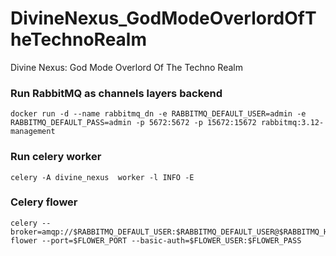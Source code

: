 # DivineNexus_GodModeOverlordOfTheTechnoRealm
Divine Nexus: God Mode Overlord Of The Techno Realm

### Run RabbitMQ as channels layers backend
```
docker run -d --name rabbitmq_dn -e RABBITMQ_DEFAULT_USER=admin -e RABBITMQ_DEFAULT_PASS=admin -p 5672:5672 -p 15672:15672 rabbitmq:3.12-management
```


### Run celery worker
```
celery -A divine_nexus  worker -l INFO -E
```


### Celery flower 
```
celery --broker=amqp://$RABBITMQ_DEFAULT_USER:$RABBITMQ_DEFAULT_USER@$RABBITMQ_HOST:$RABBITMQ_PORT/ flower --port=$FLOWER_PORT --basic-auth=$FLOWER_USER:$FLOWER_PASS
```